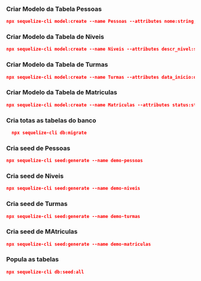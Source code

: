 ### Criar Modelo da Tabela Pessoas
```json
npx sequelize-cli model:create --name Pessoas --attributes nome:string,ativo:boolean,email:string,role:string
```

### Criar Modelo da Tabela de Niveis
```json
npx sequelize-cli model:create --name Niveis --attributes descr_nivel:string
```

### Criar Modelo da Tabela de Turmas
```json
npx sequelize-cli model:create --name Turmas --attributes data_inicio:dateonly
```

### Criar Modelo da Tabela de Matriculas
```json
npx sequelize-cli model:create --name Matriculas --attributes status:string
```

### Cria totas as tabelas do banco
```json	
  npx sequelize-cli db:migrate
```

### Cria seed de Pessoas
```json
npx sequelize-cli seed:generate --name demo-pessoas
```

### Cria seed de Niveis
```json
npx sequelize-cli seed:generate --name demo-niveis
```

### Cria seed de Turmas
```json
npx sequelize-cli seed:generate --name demo-turmas
```

### Cria seed de MAtriculas
```json
npx sequelize-cli seed:generate --name demo-matriculas
```

### Popula as tabelas
```json
npx sequelize-cli db:seed:all
```
